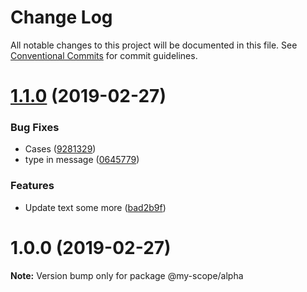 # Change Log

All notable changes to this project will be documented in this file.
See [Conventional Commits](https://conventionalcommits.org) for commit guidelines.

<a name="1.1.0"></a>
# [1.1.0](https://github.com/CptLemming/version-playground/compare/@my-scope/alpha@1.0.0...@my-scope/alpha@1.1.0) (2019-02-27)


### Bug Fixes

* Cases ([9281329](https://github.com/CptLemming/version-playground/commit/9281329))
* type in message ([0645779](https://github.com/CptLemming/version-playground/commit/0645779))


### Features

* Update text some more ([bad2b9f](https://github.com/CptLemming/version-playground/commit/bad2b9f))




<a name="1.0.0"></a>
# 1.0.0 (2019-02-27)




**Note:** Version bump only for package @my-scope/alpha
